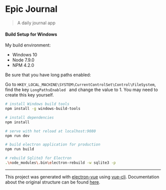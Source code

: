 # Epic Journal

> A daily journal app

#### Build Setup for Windows

My build environment:

- Windows 10
- Node 7.9.0
- NPM 4.2.0

Be sure that you have long paths enabled:

Go to ```HKEY_LOCAL_MACHINE\SYSTEM\CurrentControlSet\Control\FileSystem```, find
the key ```LongPathsEnabled ``` and change the value to 1. You may need to create 
this key yourself. 

``` bash
# install Windows build tools
npm install -g windows-build-tools

# install dependencies
npm install

# serve with hot reload at localhost:9080
npm run dev

# build electron application for production
npm run build

# rebuild Sqlite3 for Electron
.\node_modules\.bin\electron-rebuild -w sqlite3 -p

```

---

This project was generated with [electron-vue](https://github.com/SimulatedGREG/electron-vue) using [vue-cli](https://github.com/vuejs/vue-cli). Documentation about the original structure can be found [here](https://simulatedgreg.gitbooks.io/electron-vue/content/index.html).
